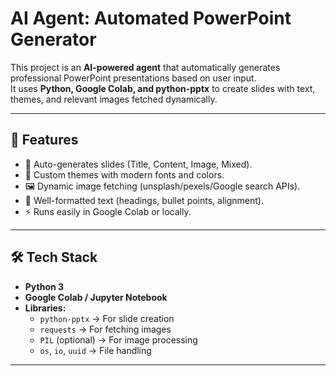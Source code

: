 # AI Agent: Automated PowerPoint Generator

This project is an **AI-powered agent** that automatically generates professional PowerPoint presentations based on user input.  
It uses **Python, Google Colab, and python-pptx** to create slides with text, themes, and relevant images fetched dynamically.

---

## 🚀 Features
- 📑 Auto-generates slides (Title, Content, Image, Mixed).
- 🎨 Custom themes with modern fonts and colors.
- 🖼️ Dynamic image fetching (unsplash/pexels/Google search APIs).
- 📝 Well-formatted text (headings, bullet points, alignment).
- ⚡ Runs easily in Google Colab or locally.

---

## 🛠️ Tech Stack
- **Python 3**
- **Google Colab / Jupyter Notebook**
- **Libraries:**
  - `python-pptx` → For slide creation
  - `requests` → For fetching images
  - `PIL` (optional) → For image processing
  - `os`, `io`, `uuid` → File handling

---

